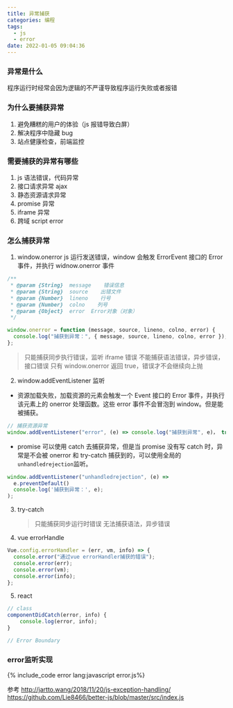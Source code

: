 ```yaml
---
title: 异常捕获
categories: 编程
tags:
  - js
  - error
date: 2022-01-05 09:04:36
---
```


### 异常是什么

程序运行时经常会因为逻辑的不严谨导致程序运行失败或者报错

### 为什么要捕获异常

1. 避免糟糕的用户的体验（js 报错导致白屏）
2. 解决程序中隐藏 bug
3. 站点健康检查，前端监控

### 需要捕获的异常有哪些

1. js 语法错误，代码异常
2. 接口请求异常 ajax
3. 静态资源请求异常
4. promise 异常
5. iframe 异常
6. 跨域 script error

### 怎么捕获异常

1. window.onerror
   js 运行发送错误，window 会触发 ErrorEvent 接口的 Error 事件，并执行 widnow.onerror 事件

```javascript
/**
 * @param {String}  message    错误信息
 * @param {String}  source    出错文件
 * @param {Number}  lineno    行号
 * @param {Number}  colno    列号
 * @param {Object}  error  Error对象（对象）
 */

window.onerror = function (message, source, lineno, colno, error) {
  console.log("捕获到异常：", { message, source, lineno, colno, error });
};
```

> 只能捕获同步执行错误，监听 iframe 错误
> 不能捕获语法错误，异步错误，接口错误
> 只有 window.onerror 返回 true，错误才不会继续向上抛

2. window.addEventListener 监听

- 资源加载失败，加载资源的元素会触发一个 Event 接口的 Error 事件，并执行该元素上的 onerror 处理函数。这些 error 事件不会冒泡到 window。但是能被捕获。

```javascript
// 捕获资源异常
window.addEventListener("error", (e) => console.log("捕获到异常", e)， true);
```

- promise 可以使用 catch 去捕获异常，但是当 promise 没有写 catch 时，异常是不会被 onerror 和 try-catch 捕获到的，可以使用全局的`unhandledrejection`监听。

```javascript
window.addEventListener("unhandledrejection", (e) =>
  e.preventDefault()
  console.log('捕获到异常：', e);
);
```

3. try-catch

   > 只能捕获同步运行时错误
   > 无法捕获语法，异步错误

4. vue errorHandle

```javascript
Vue.config.errorHandler = (err, vm, info) => {
  console.error("通过vue errorHandler捕获的错误");
  console.error(err);
  console.error(vm);
  console.error(info);
};
```

5. react

```javascript
// class
componentDidCatch(error, info) {
    console.log(error, info);
}

// Error Boundary
```

### error监听实现
{% include_code error lang:javascript error.js%}

参考
http://jartto.wang/2018/11/20/js-exception-handling/
https://github.com/Lie8466/better-js/blob/master/src/index.js
